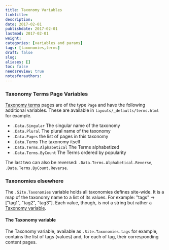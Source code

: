```yaml
---
title: Taxonomy Variables
linktitle:
description:
date: 2017-02-01
publishdate: 2017-02-01
lastmod: 2017-02-01
weight:
categories: [variables and params]
tags: [taxonomies,terms]
draft: false
slug:
aliases: []
toc: false
needsreview: true
notesforauthors:
---
```


### Taxonomy Terms Page Variables

[Taxonomy terms](/templates/taxonomy-templates/) pages are of the type `Page` and have the following additional variables. These are available in `layouts/_defaults/terms.html` for example.

* `.Data.Singular` The singular name of the taxonomy<br>
* `.Data.Plural` The plural name of the taxonomy<br>
* `.Data.Pages` the list of pages in this taxonomy<br>
* `.Data.Terms` The taxonomy itself<br>
* `.Data.Terms.Alphabetical` The Terms alphabetized<br>
* `.Data.Terms.ByCount` The Terms ordered by popularity<br>

The last two can also be reversed: `.Data.Terms.Alphabetical.Reverse`, `.Data.Terms.ByCount.Reverse`.

### Taxonomies elsewhere

The `.Site.Taxonomies` variable holds all taxonomies defines site-wide. It is a map of the taxonomy name to a list of its values. For example: "tags" -> ["tag1", "tag2", "tag3"]. Each value, though, is not a string but rather a [Taxonomy variable](#the-taxonomy-variable).

#### The Taxonomy variable

The Taxonomy variable, available as `.Site.Taxonomies.tags` for example, contains the list of tags (values) and, for each of tag, their corresponding content pages.
